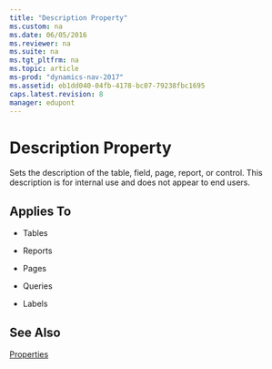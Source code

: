```yaml
---
title: "Description Property"
ms.custom: na
ms.date: 06/05/2016
ms.reviewer: na
ms.suite: na
ms.tgt_pltfrm: na
ms.topic: article
ms-prod: "dynamics-nav-2017"
ms.assetid: eb1dd040-04fb-4178-bc07-79238fbc1695
caps.latest.revision: 8
manager: edupont
---
```

# Description Property
Sets the description of the table, field, page, report, or control. This description is for internal use and does not appear to end users.  
  
## Applies To  
  
-   Tables  
  
-   Reports  
  
-   Pages  
  
-   Queries  
  
-   Labels  
  
## See Also  
 [Properties](Properties.md)